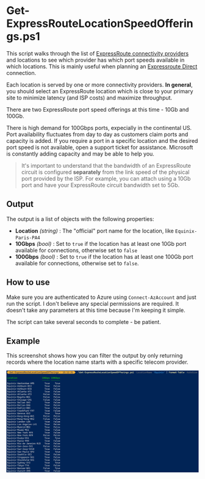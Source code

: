 # Get-ExpressRouteLocationSpeedOfferings.ps1

This script walks through the list of [ExpressRoute connectivity providers](https://learn.microsoft.com/azure/expressroute/expressroute-locations-providers) and locations to see which provider has which port speeds available in which locations.  This is mainly useful when planning an [Expressroute Direct](https://learn.microsoft.com/azure/expressroute/expressroute-erdirect-about) connection.

Each location is served by one or more connectivity providers.  **In general**, you should select an ExpressRoute location which is close to your primary site to minimize latency (and ISP costs) and maximize throughput.

There are two ExpressRoute port speed offerings at this time - 10Gb and 100Gb.

There is high demand for 100Gbps ports, expecially in the continental US.  Port availability fluctuates from day to day as customers claim ports and capacity is added.  If you require a port in a specific location and the desired port speed is not available, open a support ticket for assistance. Microsoft is constantly adding capacity and may be able to help you.

> It's important to understand that the bandwidth of an ExpressRoute circuit is configured **separately** from the link speed of the physical port provided by the ISP.  For example, you can attach using a 10Gb port and have your ExpressRoute circuit bandwidth set to 5Gb.

## Output

The output is a list of objects with the following properties:

* **Location** *(string)* : The "official" port name for the location, like `Equinix-Paris-PA4`
* **10Gbps** *(bool)* : Set to `true` if the location has at least one 10Gb port available for connections, otherwise set to `false`
* **100Gbps** *(bool)* : Set to `true` if the location has at least one 100Gb port available for connections, otherwise set to `false`.

## How to use

Make sure you are authenticated to Azure using `Connect-AzAccount` and just run the script.  I don't believe any special permissions are required.  It doesn't take any parameters at this time because I'm keeping it simple.

The script can take several seconds to complete - be patient.

## Example

This screenshot shows how you can filter the output by only returning records where the location name starts with a specific telecom provider.

![Screenshot](https://raw.githubusercontent.com/hooverken/ARMPowershell/main/Get-ExpressRouteLocationSpeedOfferings/Get-ExpressRouteLocationSpeedOfferings.png)